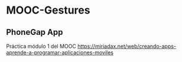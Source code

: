 # MOOC-Gestures
## PhoneGap App
Práctica módulo 1 del MOOC https://miriadax.net/web/creando-apps-aprende-a-programar-aplicaciones-moviles
